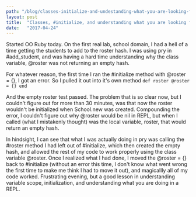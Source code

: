 ```yaml
---
path: "/blog/classes-initialize-and-undestanding-what-you-are-looking-for-in-repl"
layout: post
title:  "Classes, #initialize, and understanding what you are looking for in REPL"
date:   "2017-04-24"
---
```



Started OO Ruby today. On the first real lab, school domain, I had a hell of a time getting the students to add to the roster hash. I was using pry in #add_student, and was having a hard time understanding why the class variable, @roster was not returning an empty hash.

For whatever reason, the first time I ran the #initialize method with @roster = {}, I got an error. So I pulled it out into it's own method
`def roster
    @roster = {}
 end`
 
 And the empty roster test passed. The problem that is so clear now, but I couldn't figure out for more than 30 minutes, was that now the roster wouldn't be initialized when School.new was created. Compounding the error, I couldn't figure out why @roster would be nil in REPL, but when I called (what I mistakenly thought) was the local variable, roster, that would return an empty hash.
 
 In hindsight, I can see that what I was actually doing in pry was calling the #roster method I had left out of #initialize, which then created the empty hash, and allowed the rest of my code to work properly using the class variable @roster. Once I realized what I had done, I moved the @roster = {} back to #initialize (without an error this time, I don't know what went wrong the first time to make me think I had to move it out), and magicallly all of my code worked. Frustrating evening, but a good lesson in understanding variable scope, initialization, and understanding what you are doing in a REPL.
